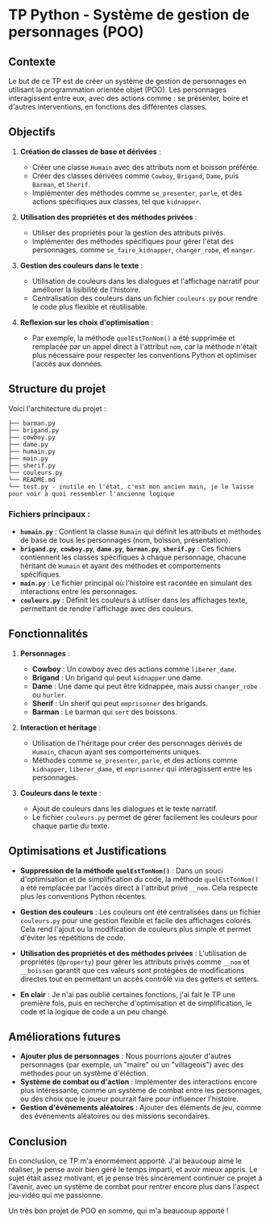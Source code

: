 
# TP Python - Système de gestion de personnages (POO)

## Contexte

Le but de ce TP est de créer un système de gestion de personnages en utilisant la programmation orientée objet (POO). Les personnages interagissent entre eux, avec des actions comme : se présenter, boire et d'autres interventions, en fonctions des différentes classes.

## Objectifs

1. **Création de classes de base et dérivées** : 
    - Créer une classe `Humain` avec des attributs nom et boisson préférée.
    - Créer des classes dérivées comme `Cowboy`, `Brigand`, `Dame`, puis `Barman`, et `Sherif`.
    - Implémenter des méthodes comme `se_presenter`, `parle`, et des actions spécifiques aux classes, tel que `kidnapper`.

2. **Utilisation des propriétés et des méthodes privées** :
    - Utiliser des propriétés pour la gestion des attributs privés.
    - Implémenter des méthodes spécifiques pour gérer l'état des personnages, comme `se_faire_kidnapper`, `changer_robe`, et `manger`.

3. **Gestion des couleurs dans le texte** : 
    - Utilisation de couleurs dans les dialogues et l'affichage narratif pour améliorer la lisibilité de l'histoire.
    - Centralisation des couleurs dans un fichier `couleurs.py` pour rendre le code plus flexible et réutilisable.

4. **Reflexion sur les choix d'optimisation** : 
    - Par exemple, la méthode `quelEstTonNom()` a été supprimée et remplacée par un appel direct à l'attribut `nom`, car la méthode n'était plus nécessaire pour respecter les conventions Python et optimiser l'accès aux données.

## Structure du projet

Voici l'architecture du projet :

```
├── barman.py
├── brigand.py
├── cowboy.py
├── dame.py
├── humain.py
├── main.py
├── sherif.py
└── couleurs.py
└── README.md
└── test.py - inutile en l'état, c'est mon ancien main, je le laisse pour voir à quoi ressembler l'ancienne logique
```

### Fichiers principaux :

- **`humain.py`** : Contient la classe `Humain` qui définit les attributs et méthodes de base de tous les personnages (nom, boisson, présentation).
- **`brigand.py`**, **`cowboy.py`**, **`dame.py`**, **`barman.py`**, **`sherif.py`** : Ces fichiers contiennent les classes spécifiques à chaque personnage, chacune héritant de `Humain` et ayant des méthodes et comportements spécifiques.
- **`main.py`** : Le fichier principal où l'histoire est racontée en simulant des interactions entre les personnages.
- **`couleurs.py`** : Définit les couleurs à utiliser dans les affichages texte, permettant de rendre l'affichage avec des couleurs.

## Fonctionnalités

1. **Personnages** :
    - **Cowboy** : Un cowboy avec des actions comme `liberer_dame`.
    - **Brigand** : Un brigand qui peut `kidnapper` une dame.
    - **Dame** : Une dame qui peut être kidnappée, mais aussi `changer_robe` ou `hurler`.
    - **Sherif** : Un sherif qui peut `emprisonner` des brigands.
    - **Barman** : Le barman qui `sert` des boissons.

2. **Interaction et héritage** :
    - Utilisation de l'héritage pour créer des personnages dérivés de `Humain`, chacun ayant ses comportements uniques.
    - Méthodes comme `se_presenter`, `parle`, et des actions comme `kidnapper`, `liberer_dame`, et `emprisonner` qui interagissent entre les personnages.

3. **Couleurs dans le texte** :
    - Ajout de couleurs dans les dialogues et le texte narratif.
    - Le fichier `couleurs.py` permet de gérer facilement les couleurs pour chaque partie du texte.

## Optimisations et Justifications

- **Suppression de la méthode `quelEstTonNom()`** :
    Dans un souci d'optimisation et de simplification du code, la méthode `quelEstTonNom()` a été remplacée par l'accès direct à l'attribut privé `__nom`. Cela respecte plus les conventions Python récentes.

- **Gestion des couleurs** :
    Les couleurs ont été centralisées dans un fichier `couleurs.py` pour une gestion flexible et facile des affichages colorés. Cela rend l'ajout ou la modification de couleurs plus simple et permet d'éviter les répétitions de code.

- **Utilisation des propriétés et des méthodes privées** :
    L'utilisation de propriétés (`@property`) pour gérer les attributs privés comme `__nom` et `__boisson` garantit que ces valeurs sont protégées de modifications directes tout en permettant un accès contrôlé via des getters et setters.

- **En clair** : 
    Je n'ai pas oublié certaines fonctions, j'ai fait le TP une première fois, puis en recherche d'optimisation et de simplification, le code et la logique de code a un peu changé.

## Améliorations futures

- **Ajouter plus de personnages** : Nous pourrions ajouter d'autres personnages (par exemple, un "maire" ou un "villageois") avec des méthodes pour un système d'éléction.
- **Système de combat ou d'action** : Implémenter des interactions encore plus intéressante, comme un système de combat entre les personnages, ou des choix que le joueur pourrait faire pour influencer l'histoire.
- **Gestion d'événements aléatoires** : Ajouter des éléments de jeu, comme des événements aléatoires ou des missions secondaires.

## Conclusion

En conclusion, ce TP m'a énormément apporté.
J'ai beaucoup aimé le réaliser, je pense avoir bien géré le temps imparti, et avoir mieux appris.
Le sujet était assez motivant, et je pense très sincèrement continuer ce projet à l'avenir, avec un système de combat pour rentrer encore plus dans l'aspect jeu-vidéo qui me passionne.

Un très bon projet de POO en somme, qui m'a beaucoup apporté !
